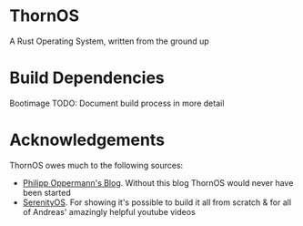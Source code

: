 # ThornOS

A Rust Operating System, written from the ground up

# Build Dependencies

Bootimage
TODO: Document build process in more detail

# Acknowledgements

ThornOS owes much to the following sources:

- [Philipp Oppermann's Blog](https://os.phil-opp.com/). Without this blog ThornOS would never have been started
- [SerenityOS](https://github.com/SerenityOS/serenity). For showing it's possible to build it all from scratch & for all of Andreas' amazingly helpful youtube videos